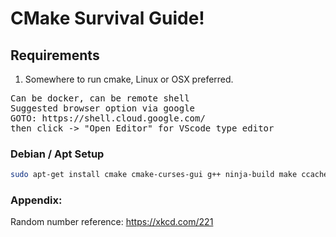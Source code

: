 
# CMake Survival Guide!


## Requirements

1. Somewhere to run cmake, Linux or OSX preferred.

<pre>
Can be docker, can be remote shell
Suggested browser option via google
GOTO: https://shell.cloud.google.com/
then click -> "Open Editor" for VScode type editor
</pre>

### Debian / Apt Setup

```bash
sudo apt-get install cmake cmake-curses-gui g++ ninja-build make ccache
```

### Appendix:

Random number reference: https://xkcd.com/221


